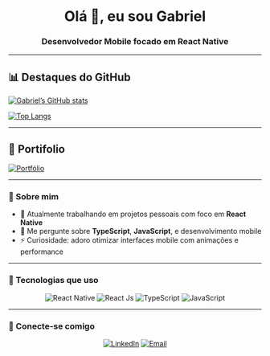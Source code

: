 <h1 align="center">Olá 👋, eu sou Gabriel</h1>
<h3 align="center">Desenvolvedor Mobile focado em React Native</h3>

---

## 📊 Destaques do GitHub

[![Gabriel’s GitHub stats](https://github-readme-stats.vercel.app/api?username=gabrielmelodev&show_icons=true&theme=radical)](https://github.com/anuraghazra/github-readme-stats)  

[![Top Langs](https://github-readme-stats.vercel.app/api/top-langs/?username=gabrielmelodev&layout=compact&theme=radical)](https://github.com/anuraghazra/github-readme-stats)

---
## 📄 Portifolio

[![Portfólio](https://img.shields.io/badge/Portf%C3%B3lio-000000?style=for-the-badge&logo=web&logoColor=white)](https://gabriel-mello-dev.github.io/Portfolio/)

---
### 🚀 Sobre mim

- 🔭 Atualmente trabalhando em projetos pessoais com foco em **React Native**  
- 💬 Me pergunte sobre **TypeScript**, **JavaScript**, e desenvolvimento mobile  
- ⚡ Curiosidade: adoro otimizar interfaces mobile com animações e performance

---

### 🧰 Tecnologias que uso

<div align="center">
  
![React Native](https://img.shields.io/badge/React_Native-20232A?style=for-the-badge&logo=react&logoColor=61DAFB)
![React Js](https://img.shields.io/badge/React-20232A?style=for-the-badge&logo=react&logoColor=61DAFB)
![TypeScript](https://img.shields.io/badge/TypeScript-3178C6?style=for-the-badge&logo=typescript&logoColor=white)
![JavaScript](https://img.shields.io/badge/JavaScript-F7DF1E?style=for-the-badge&logo=javascript&logoColor=black)

</div>


---

### 🔗 Conecte-se comigo

<div align="center">


[![LinkedIn](https://img.shields.io/badge/LinkedIn-0A66C2?style=for-the-badge&logo=linkedin&logoColor=white)](https://www.linkedin.com/in/gabriel-de-oliveira-mello-3a1174308/)
[![Email](https://img.shields.io/badge/Gmail-D14836?style=for-the-badge&logo=gmail&logoColor=white)](mailto:gabrielmello8986@gmail.com)

</div>
